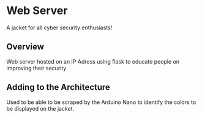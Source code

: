 # Web Server
A jacket for all cyber security enthusiasts!

## Overview
Web server hosted on an IP Adress using flask to educate people on improving their security

## Adding to the Architecture
Used to be able to be scraped by the Arduino Nano to identify the colors to be displayed on the jacket.